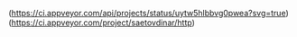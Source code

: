 (https://ci.appveyor.com/api/projects/status/uytw5hlbbvg0pwea?svg=true) (https://ci.appveyor.com/project/saetovdinar/http)


